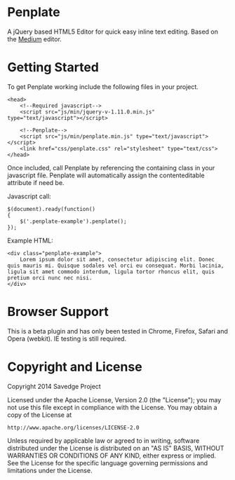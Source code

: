 Penplate
========

A jQuery based HTML5 Editor for quick easy inline text editing. Based on the <a href="http://medium.com/">Medium</a> editor.


Getting Started
========

To get Penplate working include the following files in your project.

```
<head>
	<!--Required javascript-->
    <script src="js/min/jquery-v-1.11.0.min.js" type="text/javascript"></script>

    <!--Penplate-->
    <script src="js/min/penplate.min.js" type="text/javascript"></script>
	<link href="css/penplate.css" rel="stylesheet" type="text/css">
</head>
```

Once included, call Penplate by referencing the containing class in your javascript file. Penplate will automatically assign the contenteditable attribute if need be.

Javascript call:

```
$(document).ready(function()
{
	$('.penplate-example').penplate();
});
```

Example HTML:

```
<div class="penplate-example">
	Lorem ipsum dolor sit amet, consectetur adipiscing elit. Donec quis mauris mi. Quisque sodales vel orci eu consequat. Morbi lacinia, ligula sit amet commodo interdum, ligula tortor rhoncus elit, quis pretium orci nunc nec nisi.
</div>
```


Browser Support
========

This is a beta plugin and has only been tested in Chrome, Firefox, Safari and Opera (webkit). IE testing is still required.


Copyright and License
========

Copyright 2014 Savedge Project

Licensed under the Apache License, Version 2.0 (the "License");
you may not use this file except in compliance with the License.
You may obtain a copy of the License at

    http://www.apache.org/licenses/LICENSE-2.0

Unless required by applicable law or agreed to in writing, software
distributed under the License is distributed on an "AS IS" BASIS,
WITHOUT WARRANTIES OR CONDITIONS OF ANY KIND, either express or implied.
See the License for the specific language governing permissions and
limitations under the License.
